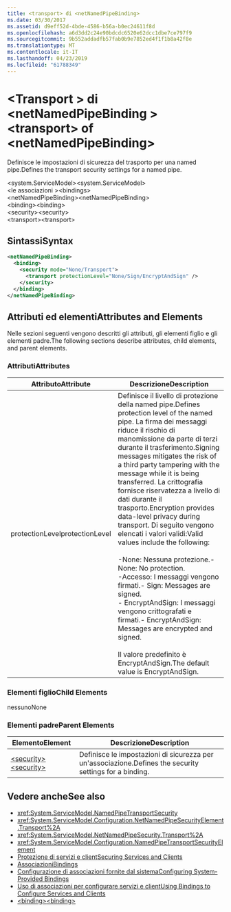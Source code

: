 ```yaml
---
title: <transport> di <netNamedPipeBinding>
ms.date: 03/30/2017
ms.assetid: d9eff52d-4bde-4586-b56a-b0ec24611f8d
ms.openlocfilehash: a6d3dd2c24e90bdcdc6520e62dcc1dbe7ce797f9
ms.sourcegitcommit: 9b552addadfb57fab0b9e7852ed4f1f1b8a42f8e
ms.translationtype: MT
ms.contentlocale: it-IT
ms.lasthandoff: 04/23/2019
ms.locfileid: "61788349"
---
```

# <a name="transport-of-netnamedpipebinding"></a><span data-ttu-id="cb3ef-102">\<Transport > di \<netNamedPipeBinding ></span><span class="sxs-lookup"><span data-stu-id="cb3ef-102">\<transport> of \<netNamedPipeBinding></span></span>
<span data-ttu-id="cb3ef-103">Definisce le impostazioni di sicurezza del trasporto per una named pipe.</span><span class="sxs-lookup"><span data-stu-id="cb3ef-103">Defines the transport security settings for a named pipe.</span></span>  
  
 <span data-ttu-id="cb3ef-104">\<system.ServiceModel></span><span class="sxs-lookup"><span data-stu-id="cb3ef-104">\<system.ServiceModel></span></span>  
<span data-ttu-id="cb3ef-105">\<le associazioni ></span><span class="sxs-lookup"><span data-stu-id="cb3ef-105">\<bindings></span></span>  
<span data-ttu-id="cb3ef-106">\<netNamedPipeBinding></span><span class="sxs-lookup"><span data-stu-id="cb3ef-106">\<netNamedPipeBinding></span></span>  
<span data-ttu-id="cb3ef-107">\<binding></span><span class="sxs-lookup"><span data-stu-id="cb3ef-107">\<binding></span></span>  
<span data-ttu-id="cb3ef-108">\<security></span><span class="sxs-lookup"><span data-stu-id="cb3ef-108">\<security></span></span>  
<span data-ttu-id="cb3ef-109">\<transport></span><span class="sxs-lookup"><span data-stu-id="cb3ef-109">\<transport></span></span>  
  
## <a name="syntax"></a><span data-ttu-id="cb3ef-110">Sintassi</span><span class="sxs-lookup"><span data-stu-id="cb3ef-110">Syntax</span></span>  
  
```xml  
<netNamedPipeBinding>
  <binding>
    <security mode="None/Transport">
      <transport protectionLevel="None/Sign/EncryptAndSign" />
    </security>
  </binding>
</netNamedPipeBinding>
```  
  
## <a name="attributes-and-elements"></a><span data-ttu-id="cb3ef-111">Attributi ed elementi</span><span class="sxs-lookup"><span data-stu-id="cb3ef-111">Attributes and Elements</span></span>  
 <span data-ttu-id="cb3ef-112">Nelle sezioni seguenti vengono descritti gli attributi, gli elementi figlio e gli elementi padre.</span><span class="sxs-lookup"><span data-stu-id="cb3ef-112">The following sections describe attributes, child elements, and parent elements.</span></span>  
  
### <a name="attributes"></a><span data-ttu-id="cb3ef-113">Attributi</span><span class="sxs-lookup"><span data-stu-id="cb3ef-113">Attributes</span></span>  
  
|<span data-ttu-id="cb3ef-114">Attributo</span><span class="sxs-lookup"><span data-stu-id="cb3ef-114">Attribute</span></span>|<span data-ttu-id="cb3ef-115">Descrizione</span><span class="sxs-lookup"><span data-stu-id="cb3ef-115">Description</span></span>|  
|---------------|-----------------|  
|<span data-ttu-id="cb3ef-116">protectionLevel</span><span class="sxs-lookup"><span data-stu-id="cb3ef-116">protectionLevel</span></span>|<span data-ttu-id="cb3ef-117">Definisce il livello di protezione della named pipe.</span><span class="sxs-lookup"><span data-stu-id="cb3ef-117">Defines protection level of the named pipe.</span></span> <span data-ttu-id="cb3ef-118">La firma dei messaggi riduce il rischio di manomissione da parte di terzi durante il trasferimento.</span><span class="sxs-lookup"><span data-stu-id="cb3ef-118">Signing messages mitigates the risk of a third party tampering with the message while it is being transferred.</span></span> <span data-ttu-id="cb3ef-119">La crittografia fornisce riservatezza a livello di dati durante il trasporto.</span><span class="sxs-lookup"><span data-stu-id="cb3ef-119">Encryption provides data-level privacy during transport.</span></span> <span data-ttu-id="cb3ef-120">Di seguito vengono elencati i valori validi:</span><span class="sxs-lookup"><span data-stu-id="cb3ef-120">Valid values include the following:</span></span><br /><br /> <span data-ttu-id="cb3ef-121">-None: Nessuna protezione.</span><span class="sxs-lookup"><span data-stu-id="cb3ef-121">-   None: No protection.</span></span><br /><span data-ttu-id="cb3ef-122">-Accesso: I messaggi vengono firmati.</span><span class="sxs-lookup"><span data-stu-id="cb3ef-122">-   Sign: Messages are signed.</span></span><br /><span data-ttu-id="cb3ef-123">-   EncryptAndSign: I messaggi vengono crittografati e firmati.</span><span class="sxs-lookup"><span data-stu-id="cb3ef-123">-   EncryptAndSign: Messages are encrypted and signed.</span></span><br /><br /> <span data-ttu-id="cb3ef-124">Il valore predefinito è EncryptAndSign.</span><span class="sxs-lookup"><span data-stu-id="cb3ef-124">The default value is EncryptAndSign.</span></span>|  
  
### <a name="child-elements"></a><span data-ttu-id="cb3ef-125">Elementi figlio</span><span class="sxs-lookup"><span data-stu-id="cb3ef-125">Child Elements</span></span>  
 <span data-ttu-id="cb3ef-126">nessuno</span><span class="sxs-lookup"><span data-stu-id="cb3ef-126">None</span></span>  
  
### <a name="parent-elements"></a><span data-ttu-id="cb3ef-127">Elementi padre</span><span class="sxs-lookup"><span data-stu-id="cb3ef-127">Parent Elements</span></span>  
  
|<span data-ttu-id="cb3ef-128">Elemento</span><span class="sxs-lookup"><span data-stu-id="cb3ef-128">Element</span></span>|<span data-ttu-id="cb3ef-129">Descrizione</span><span class="sxs-lookup"><span data-stu-id="cb3ef-129">Description</span></span>|  
|-------------|-----------------|  
|[<span data-ttu-id="cb3ef-130">\<security></span><span class="sxs-lookup"><span data-stu-id="cb3ef-130">\<security></span></span>](../../../../../docs/framework/configure-apps/file-schema/wcf/security-of-netnamedpipebinding.md)|<span data-ttu-id="cb3ef-131">Definisce le impostazioni di sicurezza per un'associazione.</span><span class="sxs-lookup"><span data-stu-id="cb3ef-131">Defines the security settings for a binding.</span></span>|  
  
## <a name="see-also"></a><span data-ttu-id="cb3ef-132">Vedere anche</span><span class="sxs-lookup"><span data-stu-id="cb3ef-132">See also</span></span>

- <xref:System.ServiceModel.NamedPipeTransportSecurity>
- <xref:System.ServiceModel.Configuration.NetNamedPipeSecurityElement.Transport%2A>
- <xref:System.ServiceModel.NetNamedPipeSecurity.Transport%2A>
- <xref:System.ServiceModel.Configuration.NamedPipeTransportSecurityElement>
- [<span data-ttu-id="cb3ef-133">Protezione di servizi e client</span><span class="sxs-lookup"><span data-stu-id="cb3ef-133">Securing Services and Clients</span></span>](../../../../../docs/framework/wcf/feature-details/securing-services-and-clients.md)
- [<span data-ttu-id="cb3ef-134">Associazioni</span><span class="sxs-lookup"><span data-stu-id="cb3ef-134">Bindings</span></span>](../../../../../docs/framework/wcf/bindings.md)
- [<span data-ttu-id="cb3ef-135">Configurazione di associazioni fornite dal sistema</span><span class="sxs-lookup"><span data-stu-id="cb3ef-135">Configuring System-Provided Bindings</span></span>](../../../../../docs/framework/wcf/feature-details/configuring-system-provided-bindings.md)
- [<span data-ttu-id="cb3ef-136">Uso di associazioni per configurare servizi e client</span><span class="sxs-lookup"><span data-stu-id="cb3ef-136">Using Bindings to Configure Services and Clients</span></span>](../../../../../docs/framework/wcf/using-bindings-to-configure-services-and-clients.md)
- [<span data-ttu-id="cb3ef-137">\<binding></span><span class="sxs-lookup"><span data-stu-id="cb3ef-137">\<binding></span></span>](../../../../../docs/framework/misc/binding.md)
